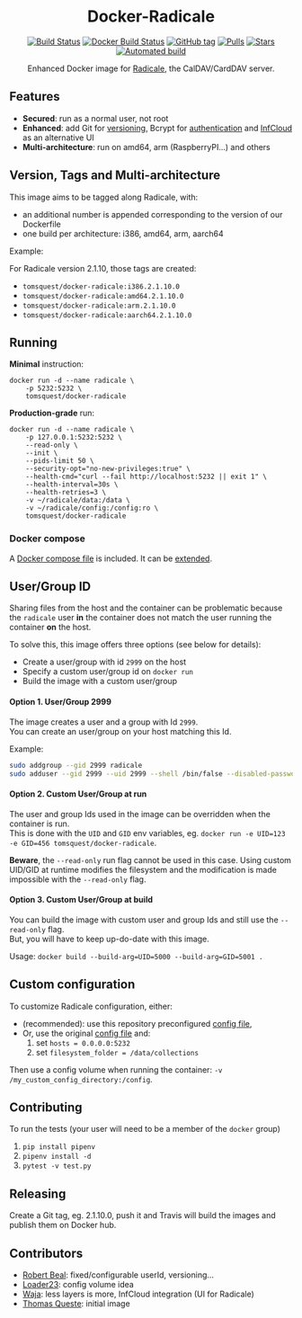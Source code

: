 <h1 align="center">Docker-Radicale</h1>

<p align="center">
<a href="https://travis-ci.org/tomsquest/docker-radicale"><img src="https://travis-ci.org/tomsquest/docker-radicale.svg?branch=master" alt="Build Status" /></a>
<a href="https://hub.docker.com/r/tomsquest/docker-radicale/"><img src="https://img.shields.io/docker/build/tomsquest/docker-radicale.svg" alt="Docker Build Status" /></a>
<a href="https://github.com/tomsquest/docker-radicale/tags"><img src="https://img.shields.io/github/tag/tomsquest/docker-radicale.svg" alt="GitHub tag" /></a>
<a href="https://hub.docker.com/r/tomsquest/docker-radicale/"><img src="https://img.shields.io/docker/pulls/tomsquest/docker-radicale.svg" alt="Pulls" /></a>
<a href="https://hub.docker.com/r/tomsquest/docker-radicale/"><img src="https://img.shields.io/docker/stars/tomsquest/docker-radicale.svg" alt="Stars" /></a>
<a href="https://hub.docker.com/r/tomsquest/docker-radicale/"><img src="https://img.shields.io/docker/automated/tomsquest/docker-radicale.svg" alt="Automated build" /></a>
</p>

<p align="center">
Enhanced Docker image for <a href="http://radicale.org">Radicale</a>, the CalDAV/CardDAV server.
</p>

## Features

* **Secured**: run as a normal user, not root
* **Enhanced**: add Git for [versioning](http://radicale.org/versioning/), Bcrypt for [authentication](http://radicale.org/setup/#authentication) and [InfCloud](https://www.inf-it.com/open-source/clients/infcloud/) as an alternative UI
* **Multi-architecture**: run on amd64, arm (RaspberryPI...) and others 

## Version, Tags and Multi-architecture

This image aims to be tagged along Radicale, with:
- an additional number is appended corresponding to the version of our Dockerfile
- one build per architecture: i386, amd64, arm, aarch64

Example:

For Radicale version 2.1.10, those tags are created:
- `tomsquest/docker-radicale:i386.2.1.10.0`
- `tomsquest/docker-radicale:amd64.2.1.10.0`
- `tomsquest/docker-radicale:arm.2.1.10.0`
- `tomsquest/docker-radicale:aarch64.2.1.10.0`

## Running

**Minimal** instruction:

```
docker run -d --name radicale \
    -p 5232:5232 \
    tomsquest/docker-radicale
```

**Production-grade** run:

```
docker run -d --name radicale \
    -p 127.0.0.1:5232:5232 \
    --read-only \
    --init \
    --pids-limit 50 \
    --security-opt="no-new-privileges:true" \
    --health-cmd="curl --fail http://localhost:5232 || exit 1" \
    --health-interval=30s \
    --health-retries=3 \
    -v ~/radicale/data:/data \
    -v ~/radicale/config:/config:ro \
    tomsquest/docker-radicale
```

### Docker compose

A [Docker compose file](docker-compose.yml) is included. It can be [extended](https://docs.docker.com/compose/production/#modify-your-compose-file-for-production). 

## User/Group ID

Sharing files from the host and the container can be problematic because 
the `radicale` user **in** the container does not match the user running the container **on** the host.

To solve this, this image offers three options (see below for details):

- Create a user/group with id `2999` on the host
- Specify a custom user/group id on `docker run`
- Build the image with a custom user/group

#### Option 1. User/Group 2999

The image creates a user and a group with Id `2999`.  
You can create an user/group on your host matching this Id.

Example:

```bash
sudo addgroup --gid 2999 radicale
sudo adduser --gid 2999 --uid 2999 --shell /bin/false --disabled-password --no-create-home radicale
```

#### Option 2. Custom User/Group at run

The user and group Ids used in the image can be overridden when the container is run.  
This is done with the `UID` and `GID` env variables, eg. `docker run -e UID=123 -e GID=456 tomsquest/docker-radicale`.

**Beware**, the `--read-only` run flag cannot be used in this case. Using custom UID/GID at runtime modifies the filesystem and the modification is made impossible with the `--read-only` flag.

#### Option 3. Custom User/Group at build

You can build the image with custom user and group Ids and still use the `--read-only` flag.  
But, you will have to keep up-do-date with this image.

Usage: `docker build --build-arg=UID=5000 --build-arg=GID=5001 .` 

## Custom configuration

To customize Radicale configuration, either: 

* (recommended): use this repository preconfigured [config file](config/config),
* Or, use the original [config file](https://raw.githubusercontent.com/Kozea/Radicale/master/config) and:
  1. set `hosts = 0.0.0.0:5232`
  1. set `filesystem_folder = /data/collections`

Then use a config volume when running the container: `-v /my_custom_config_directory:/config`.

## Contributing

To run the tests (your user will need to be a member of the `docker` group)

1. `pip install pipenv`
1. `pipenv install -d`
1. `pytest -v test.py`

## Releasing

Create a Git tag, eg. 2.1.10.0, push it and Travis will build the images and publish them on Docker hub.

## Contributors

* [Robert Beal](https://github.com/robertbeal): fixed/configurable userId, versioning...
* [Loader23](https://github.com/Loader23): config volume idea
* [Waja](https://github.com/waja): less layers is more, InfCloud integration (UI for Radicale) 
* [Thomas Queste](https://github.com/tomsquest): initial image
